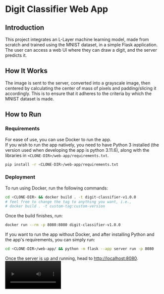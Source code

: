 # Digit Classifier Web App

## Introduction

This project integrates an L-Layer machine learning model, made from scratch and trained using the MNIST dataset, in a simple Flask application. The user can access a web UI where they can draw a digit, and the server predicts it.

## How It Works

The image is sent to the server, converted into a grayscale image, then centered by calculating the center of mass of pixels and padding/slicing it accordingly. This is to ensure that it adheres to the criteria by which the MNIST dataset is made.

## How to Run

### Requirements

For ease of use, you can use Docker to run the app.  
If you wish to run the app natively, you need to have Python 3 installed (the version used when developing the app is python 3.11.6), along with the libraries in `<CLONE-DIR>/web-app/requirements.txt`.

```bash
pip install -r <CLONE-DIR>/web-app/requirements.txt
```

### Deployment

To run using Docker, run the following commands:

```bash
cd <CLONE-DIR> && docker build . -t digit-classifier-v1.0.0
# feel free to change the tag to anything you want, i.e.,
# docker build . -t custom-tag:custom-version
```

Once the build finishes, run:

```bash
docker run --rm -p 8080:8080 digit-classifier-v1.0.0
```

If you want to run the app without Docker, and after installing Python and the app's requirements, you can simply run:

```bash
cd <CLONE-DIR>/web-app/ && python -m flask --app server run -p 8080
```

Once the server is up and running, head to [http://localhost:8080](http://localhost:8080).
<video src='https://github.com/user-attachments/assets/4eab39fe-67b0-4eb9-b68d-c62c566e6ad9' width=180/>



